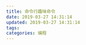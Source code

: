```yaml
---
title: 命令行趣味命令
date: 2019-03-27 14:31:14
updated: 2019-03-27 14:31:14
tags:
categories: 编程
---
```


